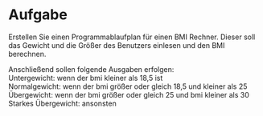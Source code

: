 # Aufgabe
Erstellen Sie einen Programmablaufplan für einen BMI Rechner. Dieser soll das Gewicht und die Größer des Benutzers einlesen und den BMI berechnen.

Anschließend sollen folgende Ausgaben erfolgen:<br/>
Untergewicht: wenn der bmi kleiner als 18,5 ist<br/>
Normalgewicht: wenn der bmi größer oder gleich 18,5 und kleiner als 25 <br/>
Übergewicht: wenn der bmi größer oder gleich 25 und bmi kleiner als 30<br/>
Starkes Übergewicht: ansonsten<br/>
